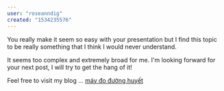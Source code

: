 ```yaml
---
user: "roseanndig"
created: "1534235576"
---
```


You really make it seem so easy with your presentation but I find this topic to be really something that I think I would never understand.

It seems too complex and extremely broad for me. I'm looking forward for your next post, I 
will try to get the hang of it!

Feel free to visit my blog ... <a href="https://ytenamgiao.com/">máy đo đường huyết</a>
